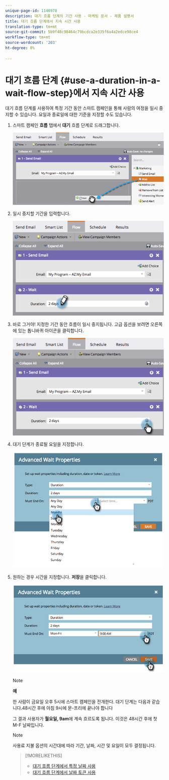 ```yaml
---
unique-page-id: 1146978
description: 대기 흐름 단계의 기간 사용 - 마케팅 문서 - 제품 설명서
title: 대기 흐름 단계에서 지속 시간 사용
translation-type: tm+mt
source-git-commit: 5b9f48c98464c79bcdca2e335f6a4a2edce98ce4
workflow-type: tm+mt
source-wordcount: '203'
ht-degree: 0%

---
```



# 대기 흐름 단계 {#use-a-duration-in-a-wait-flow-step}에서 지속 시간 사용

대기 흐름 단계를 사용하여 특정 기간 동안 스마트 캠페인을 통해 사람의 여정을 일시 중지할 수 있습니다. 요일과 종료일에 대한 기준을 지정할 수도 있습니다.

1. 스마트 캠페인 **흐름** 탭에서 **대기** 흐름 단계로 드래그합니다.

   ![](assets/image2014-9-22-11-3a53-3a57.png)

1. 일시 중지할 기간을 입력합니다.

   ![](assets/image2014-9-22-11-3a54-3a0.png)

1. 바로 그거야! 지정한 기간 동안 흐름이 일시 중지됩니다. 고급 옵션을 보려면 오른쪽에 있는 톱니바퀴 아이콘을 클릭합니다.

   ![](assets/image2014-9-22-11-3a54-3a7.png)

1. 대기 단계가 종료될 요일을 지정합니다.

   ![](assets/image2014-9-22-11-3a54-3a10.png)

1. 원하는 경우 시간을 지정합니다. **저장**&#x200B;을 클릭합니다.

   ![](assets/image2014-9-22-11-3a54-3a35.png)

   >[!NOTE]
   >
   >**예**
   >
   >한 사람이 금요일 오후 5시에 스마트 캠페인을 전개한다. 대기 단계는 다음과 같습니다.48시간 후에 아침 9시에 문-프리에 끝나야 합니다
   >
   >그 결과 사용자가 **월요일, 9am**&#x200B;에 계속 흐르도록 됩니다. 이것은 48시간 후에 첫 M-F 날짜입니다.

   >[!NOTE]
   >
   >사용료 지불 옵션의 시간대에 따라 기간, 날짜, 시간 및 요일이 모두 결정됩니다.

   >[!MORELIKETHIS]
   >
   >* [대기 흐름 단계에서 특정 날짜 사용](/help/marketo/product-docs/core-marketo-concepts/smart-campaigns/flow-actions/wait/use-a-specific-date-in-a-wait-flow-step.md)
   >* [대기 흐름 단계에서 날짜 토큰 사용](/help/marketo/product-docs/core-marketo-concepts/smart-campaigns/flow-actions/wait/use-a-date-token-in-a-wait-flow-step.md)

